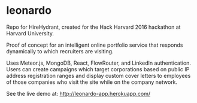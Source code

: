 # leonardo

Repo for HireHydrant, created for the Hack Harvard 2016 hackathon at Harvard University.

Proof of concept for an intelligent online portfolio service that responds dynamically to which recruiters are visiting.

Uses Meteor.js, MongoDB, React, FlowRouter, and LinkedIn authentication. Users can create campaigns which target corporations based on public IP address registration ranges and display custom cover letters to employees of those companies who visit the site while on the company network. 

See the live demo at: http://leonardo-app.herokuapp.com/
